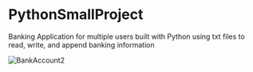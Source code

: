 # PythonSmallProject
Banking Application for multiple users built with Python using txt files to read, write, and append banking information

![BankAccount2](https://user-images.githubusercontent.com/10605443/131366503-559248d5-6011-4abd-8f56-a2ae3995604a.PNG)
